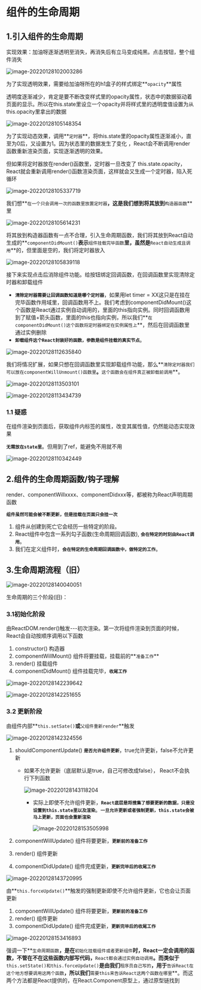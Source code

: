 # 组件的生命周期

## 1.引入组件的生命周期

实现效果：加油呀逐渐透明至消失，再消失后有立马变成纯黑。点击按钮，整个组件消失

![image-20220128102003286](C:\Users\zayn\AppData\Roaming\Typora\typora-user-images\image-20220128102003286.png)

为了实现透明效果，需要给加油呀所在的h1盒子的样式绑定**`opacity`**属性

透明度逐渐减少，肯定是要不断改变样式里的opacity属性，状态中的数据驱动着页面的显示。所以在this.state里设立一个opacity并将样式里的透明度值设置为从this.opacity里拿出的数据

![image-20220128105148354](C:\Users\zayn\AppData\Roaming\Typora\typora-user-images\image-20220128105148354.png)

为了实现动态效果，调用**`定时器`**，将this.state里的opacity属性逐渐减小，直至为0后，又设置为1。因为状态里的数据发生了变化 ，React会不断调用render函数重新渲染页面，实现逐渐透明的效果。

但如果将定时器放在render()函数里，定时器一旦改变了 this.state.opacity，React就会重新调用render()函数渲染页面，这样就会又生成一个定时器，陷入死循环

![image-20220128105337719](C:\Users\zayn\AppData\Roaming\Typora\typora-user-images\image-20220128105337719.png)

我们想**`在一个只会调用一次的函数里放置定时器`**，这是我们想到将其放到**`构造器函数`**里

![image-20220128105614231](C:\Users\zayn\AppData\Roaming\Typora\typora-user-images\image-20220128105614231.png)

将其放到构造器函数有一点不合理，引入生命周期函数，我们将其放到React自动生成的**`componentDidMount()`**表示**`组件挂载完毕函数`**里，虽然是**`React自动生成且调用`**的，但里面是空的，我们将定时器放入

![image-20220128105839118](C:\Users\zayn\AppData\Roaming\Typora\typora-user-images\image-20220128105839118.png)

接下来实现点击后消除组件功能。给按钮绑定回调函数，在回调函数里实现清除定时器和卸载组件

- **`清除定时器需要让回调函数知道是哪个定时器`**，如果用let timer = XX这只是在挂在完毕函数作用域里，回调函数用不上。我们考虑到componentDidMount()这个函数是React通过实例自动调用的，里面的this指向实例。同时回调函数用到了赋值+箭头函数，里面的this也指向实例，所以我们**`在componentDidMount()这个函数将定时器绑定在实例属性上`**，然后在回调函数里通过实例删除
- **`卸载组件这个React封装好的函数，参数是组件挂载的真实节点`**。

![image-20220128112635840](C:\Users\zayn\AppData\Roaming\Typora\typora-user-images\image-20220128112635840.png)

我们将情况扩展，如果只想在回调函数里实现卸载组件功能，那么**`清除定时器我们可以放在componentWillUnmount()函数里`**。**`这个函数会在组件真正被卸载前调用`**。

![image-20220128113503101](C:\Users\zayn\AppData\Roaming\Typora\typora-user-images\image-20220128113503101.png)

![image-20220128113434739](C:\Users\zayn\AppData\Roaming\Typora\typora-user-images\image-20220128113434739.png)

### 1.1 疑惑

在组件渲染到页面后，获取组件内标签的属性，改变其属性值，仍然能动态实现效果

**`无需放在state里`**。但用到了ref，能避免不用就不用

![image-20220128110342449](C:\Users\zayn\AppData\Roaming\Typora\typora-user-images\image-20220128110342449.png)

## 2.组件的生命周期函数/钩子理解

render、componentWillxxxx、componentDidxxx等，都被称为React声明周期函数

**`组件虽然可能会被不断更新，但是挂载在页面只会挂一次`**

1. 组件从创建到死亡它会经历一些特定的阶段。
2. React组件中包含一系列勾子函数(生命周期回调函数), **`会在特定的时刻由React调用`**。
3. 我们在定义组件时，**`会在特定的生命周期回调函数中，做特定的工作`**。

## 3.生命周期流程（旧）

![image-20220128140040051](C:\Users\zayn\AppData\Roaming\Typora\typora-user-images\image-20220128140040051.png)

生命周期的三个阶段(旧)：

### 3.1初始化阶段

由ReactDOM.render()触发---初次渲染。第一次将组件渲染到页面的时候，React会自动按顺序调用以下函数

1. constructor()            构造器
2.  componentWillMount()       组件将要挂载，挂载前的**`准备工作`**
3.  render()	                             挂载组件
4.  componentDidMount()        组件挂载完毕，**`收尾工作`**

![image-20220128142239642](C:\Users\zayn\AppData\Roaming\Typora\typora-user-images\image-20220128142239642.png)

![image-20220128142251655](C:\Users\zayn\AppData\Roaming\Typora\typora-user-images\image-20220128142251655.png)

### 3.2 更新阶段

由组件内部**`this.setSate()`**或**`父组件重新render`**触发

![image-20220128142324556](C:\Users\zayn\AppData\Roaming\Typora\typora-user-images\image-20220128142324556.png)

1. shouldComponentUpdate()         **`是否允许组件更新`**，true允许更新，false不允许更新

   - 如果不允许更新（底层默认是true，自己可修改成false）， React不会执行下列函数

     ![image-20220128143118204](C:\Users\zayn\AppData\Roaming\Typora\typora-user-images\image-20220128143118204.png)

     - 实际上即使不允许组件更新，**`React底层是将搜集了想要更新的数据，只是没设置到this.state里以及渲染`**。**`一旦允许更新或者强制更新，this.state会被马上更新，页面也会重新渲染`**

       ![image-20220128153505998](C:\Users\zayn\AppData\Roaming\Typora\typora-user-images\image-20220128153505998.png)

2. componentWillUpdate()               组件将要更新，**`更新前的准备工作`**

3.  render()                                          组件更新

4. componentDidUpdate()               组件完成更新，**`更新完毕后的收尾工作`**

![image-20220128143720995](C:\Users\zayn\AppData\Roaming\Typora\typora-user-images\image-20220128143720995.png)

由**`this.forceUpdate()`**触发的强制更新即使不允许组件更新，它也会让页面更新

1. componentWillUpdate()               组件将要更新，**`更新前的准备工作`**
2.  render()                                          组件更新
3. componentDidUpdate()               组件完成更新，**`更新完毕后的收尾工作`**

![image-20220128153416893](C:\Users\zayn\AppData\Roaming\Typora\typora-user-images\image-20220128153416893.png)

强调一下**`生命周期函数`**，是在**`初始化挂载组件或者更新组件`**时，React一定会调用的函数，不管在不在这些函数内部写代码，**`React都会通过实例自动调用`**。而类似于**`this.setState()和this.forceUpdate()`**是由我们**`程序员自己写的`**，用于**`告诉React在这个地方想要调用这两个函数`**，所以我们**`需要this来告诉React这两个函数在哪里`**。而这两个方法都是React提供的，在React.Component原型上，通过原型链找到

